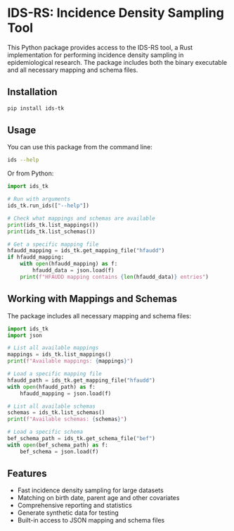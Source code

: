 # IDS-RS: Incidence Density Sampling Tool

This Python package provides access to the IDS-RS tool, a Rust implementation for performing incidence density sampling in epidemiological research. The package includes both the binary executable and all necessary mapping and schema files.

## Installation

```bash
pip install ids-tk
```

## Usage

You can use this package from the command line:

```bash
ids --help
```

Or from Python:

```python
import ids_tk

# Run with arguments
ids_tk.run_ids(["--help"])

# Check what mappings and schemas are available
print(ids_tk.list_mappings())
print(ids_tk.list_schemas())

# Get a specific mapping file
hfaudd_mapping = ids_tk.get_mapping_file("hfaudd")
if hfaudd_mapping:
    with open(hfaudd_mapping) as f:
        hfaudd_data = json.load(f)
    print(f"HFAUDD mapping contains {len(hfaudd_data)} entries")
```

## Working with Mappings and Schemas

The package includes all necessary mapping and schema files:

```python
import ids_tk
import json

# List all available mappings
mappings = ids_tk.list_mappings()
print(f"Available mappings: {mappings}")

# Load a specific mapping file
hfaudd_path = ids_tk.get_mapping_file("hfaudd")
with open(hfaudd_path) as f:
    hfaudd_mapping = json.load(f)

# List all available schemas
schemas = ids_tk.list_schemas()
print(f"Available schemas: {schemas}")

# Load a specific schema
bef_schema_path = ids_tk.get_schema_file("bef")
with open(bef_schema_path) as f:
    bef_schema = json.load(f)
```

## Features

- Fast incidence density sampling for large datasets
- Matching on birth date, parent age and other covariates
- Comprehensive reporting and statistics
- Generate synthetic data for testing
- Built-in access to JSON mapping and schema files